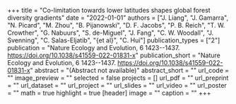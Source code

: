 +++
title = "Co-limitation towards lower latitudes shapes	global forest diversity gradients"
date = "2022-01-01"
authors = ["J. Liang", "J. Gamarra", "N. Picard", "M. Zhou", "B. Pijanowski", "D. F. Jacobs", "P. B. Reich", "T. W. Crowther", "G. Nabuurs", "S. de-Miguel", "J. Fang", "C. W. Woodall", "J. Svenning", "C. Salas-Eljatib", "{et al}", "C. Hui"]
publication_types = ["2"]
publication = "Nature Ecology and Evolution, 6 1423--1437. https://doi.org/10.1038/s41559-022-01831-x"
publication_short = "Nature Ecology and Evolution, 6 1423--1437. https://doi.org/10.1038/s41559-022-01831-x"
abstract = "(Abstract not available)"
abstract_short = ""
url_code = ""
image_preview = ""
selected = false
projects = []
url_pdf = ""
url_preprint = ""
url_dataset = ""
url_project = ""
url_slides = ""
url_video = ""
url_poster = ""
math = true
highlight = true
[header]
image = ""
caption = ""
+++

